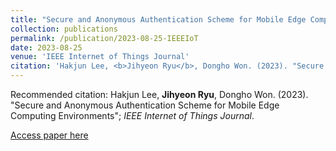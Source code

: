 ```yaml
---
title: "Secure and Anonymous Authentication Scheme for Mobile Edge Computing Environments"
collection: publications
permalink: /publication/2023-08-25-IEEEIoT
date: 2023-08-25
venue: 'IEEE Internet of Things Journal'
citation: 'Hakjun Lee, <b>Jihyeon Ryu</b>, Dongho Won. (2023). "Secure and Anonymous Authentication Scheme for Mobile Edge Computing Environments." <i>IEEE Internet of Things Journal</i>.'
---
```


Recommended citation: Hakjun Lee, **Jihyeon Ryu**, Dongho Won. (2023). "Secure and Anonymous Authentication Scheme for Mobile Edge Computing Environments"; *IEEE Internet of Things Journal*.

[Access paper here](https://ieeexplore.ieee.org/abstract/document/10230274)
